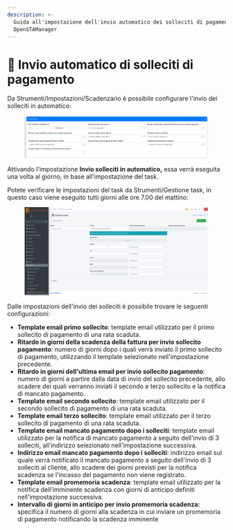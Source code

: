```yaml
---
description: >-
  Guida all'impostazione dell'invio automatico dei solleciti di pagamento con
  OpenSTAManager
---
```


# 🫴 Invio automatico di solleciti di pagamento

Da Strumenti/Impostazioni/Scadenzario è possibile configurare l'invio dei solleciti in automatico:&#x20;

<figure><img src="../../.gitbook/assets/immagine (3).png" alt=""><figcaption></figcaption></figure>

Attivando l'impostazione **Invio solleciti in automatico,** essa verrà eseguita una volta al giorno, in base all'impostazione del task.

Potete verificare le impostazioni del task da Strumenti/Gestione task, in questo caso viene eseguito tutti  giorni alle ore 7.00 del mattino:

<figure><img src="../../.gitbook/assets/immagine (1093).png" alt=""><figcaption></figcaption></figure>

Dalle impostazioni dell'invio dei solleciti è possibile trovare le seguenti configurazioni:

* **Template email primo sollecito**: template email utilizzato per il primo sollecito di pagamento di una rata scaduta.
* **Ritardo in giorni della scadenza della fattura per invio sollecito pagamento**: numero di giorni dopo i quali verrà inviato il primo sollecito di pagamento, utilizzando il template selezionato nell'impostazione precedente.
* **Ritardo in giorni dell'ultima email per invio sollecito pagamento**: numero di giorni a partire dalla data di invio del sollecito precedente, allo scadere dei quali verranno inviati il secondo e terzo sollecito e la notifica di mancato pagamento.
* **Template email secondo sollecito**: template email utilizzato per il secondo sollecito di pagamento di una rata scaduta.
* **Template email terzo sollecito**: template email utilizzato per il terzo sollecito di pagamento di una rata scaduta.
* **Template email mancato pagamento dopo i solleciti**: template email utilizzato per la notifica di mancato pagamento a seguito dell'invio di 3 solleciti, all'indirizzo selezionato nell'impostazione successiva.
* **Indirizzo email mancato pagamento dopo i solleciti**: indirizzo email sul quale verrà notificato il mancato pagamento a seguito dell'invio di 3 solleciti al cliente, allo scadere dei giorni previsti per la notifica scadenza se l'incasso del pagamento non viene registrato.
* **Template email promemoria scadenza**: template email utilizzato per la notifica dell'imminente scadenza con giorni di anticipo definiti nell'impostazione successiva.
* **Intervallo di giorni in anticipo per invio promemoria scadenza:** specifica il numero di giorni alla scadenza in cui inviare un promemoria di pagamento notificando la scadenza imminente
